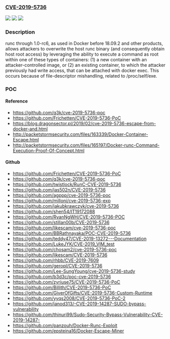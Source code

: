 ### [CVE-2019-5736](https://cve.mitre.org/cgi-bin/cvename.cgi?name=CVE-2019-5736)
![](https://img.shields.io/static/v1?label=Product&message=n%2Fa&color=blue)
![](https://img.shields.io/static/v1?label=Version&message=n%2Fa&color=blue)
![](https://img.shields.io/static/v1?label=Vulnerability&message=n%2Fa&color=brighgreen)

### Description

runc through 1.0-rc6, as used in Docker before 18.09.2 and other products, allows attackers to overwrite the host runc binary (and consequently obtain host root access) by leveraging the ability to execute a command as root within one of these types of containers: (1) a new container with an attacker-controlled image, or (2) an existing container, to which the attacker previously had write access, that can be attached with docker exec. This occurs because of file-descriptor mishandling, related to /proc/self/exe.

### POC

#### Reference
- https://github.com/q3k/cve-2019-5736-poc
- https://github.com/Frichetten/CVE-2019-5736-PoC
- https://blog.dragonsector.pl/2019/02/cve-2019-5736-escape-from-docker-and.html
- http://packetstormsecurity.com/files/163339/Docker-Container-Escape.html
- http://packetstormsecurity.com/files/165197/Docker-runc-Command-Execution-Proof-Of-Concept.html

#### Github
- https://github.com/Frichetten/CVE-2019-5736-PoC
- https://github.com/q3k/cve-2019-5736-poc
- https://github.com/twistlock/RunC-CVE-2019-5736
- https://github.com/jas502n/CVE-2019-5736
- https://github.com/agppp/cve-2019-5736-poc
- https://github.com/milloni/cve-2019-5736-exp
- https://github.com/jakubkrawczyk/cve-2019-5736
- https://github.com/shen54/IT19172088
- https://github.com/RyanNgWH/CVE-2019-5736-POC
- https://github.com/stillan00b/CVE-2019-5736
- https://github.com/likescam/cve-2019-5736-poc
- https://github.com/BBRathnayaka/POC-CVE-2019-5736
- https://github.com/teddy47/CVE-2019-13272---Documentation
- https://github.com/LukeJYK/CVE-2019_VIM_test
- https://github.com/chosam2/cve-2019-5736-poc
- https://github.com/likescam/CVE-2019-5736
- https://github.com/rhbb/CVE-2019-7609
- https://github.com/geropl/CVE-2019-5736
- https://github.com/Lee-SungYoung/cve-2019-5736-study
- https://github.com/b3d3c/poc-cve-2019-5736
- https://github.com/zyriuse75/CVE-2019-5736-PoC
- https://github.com/Billith/CVE-2019-5736-PoC
- https://github.com/GiverOfGifts/CVE-2019-5736-Custom-Runtime
- https://github.com/yyqs2008/CVE-2019-5736-PoC-2
- https://github.com/janod313/-CVE-2019-14287-SUDO-bypass-vulnerability
- https://github.com/thinuri99/Sudo-Security-Bypass-Vulnerability-CVE-2019-14287-
- https://github.com/panzouh/Docker-Runc-Exploit
- https://github.com/epsteina16/Docker-Escape-Miner

